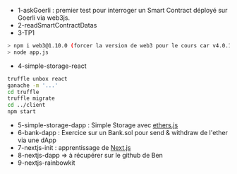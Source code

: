 - 1-askGoerli : premier test pour interroger un Smart Contract déployé sur Goerli via web3js.
- 2-readSmartContractDatas
- 3-TP1

```bash
> npm i web3@1.10.0 (forcer la version de web3 pour le cours car v4.0.1 change beaucoup)
> node app.js
```

- 4-simple-storage-react

```bash
truffle unbox react
ganache -m '...'
cd truffle
truffle migrate
cd ../client
npm start
```

- 5-simple-storage-dapp : Simple Storage avec [ethers.js](https://github.com/ethers-io/ethers.js/)
- 6-bank-dapp : Exercice sur un Bank.sol pour send & withdraw de l'ether via une dApp
- 7-nextjs-init : apprentissage de [Next.js](https://nextjs.org/)
- 8-nextjs-dapp => à récupérer sur le github de Ben
- 9-nextjs-rainbowkit